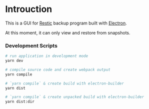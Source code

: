 # Introuction

This is a GUI for [Restic](https://restic.net/) backup program built with [Electron](https://electronjs.org).

At this moment, it can only view and restore from snapshots.


### Development Scripts

```bash
# run application in development mode
yarn dev

# compile source code and create webpack output
yarn compile

# `yarn compile` & create build with electron-builder
yarn dist

# `yarn compile` & create unpacked build with electron-builder
yarn dist:dir
```
